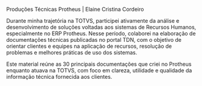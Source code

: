 Produções Técnicas Protheus | Elaine Cristina Cordeiro

Durante minha trajetória na TOTVS, participei ativamente da análise e desenvolvimento de
soluções voltadas aos sistemas de Recursos Humanos, especialmente no ERP Protheus. Nesse
período, colaborei na elaboração de documentações técnicas publicadas no portal TDN, com o
objetivo de orientar clientes e equipes na aplicação de recursos, resolução de problemas e
melhores práticas de uso dos sistemas.

Este material reúne as 30 principais documentações que criei no Protheus enquanto atuava na
TOTVS, com foco em clareza, utilidade e qualidade da informação técnica fornecida aos clientes.
